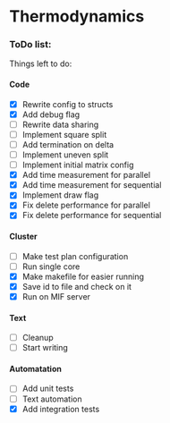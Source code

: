 # Thermodynamics

### ToDo list:

Things left to do:

#### Code

- [X] Rewrite config to structs
- [X] Add debug flag
- [ ] Rewrite data sharing
- [ ] Implement square split
- [ ] Add termination on delta
- [ ] Implement uneven split
- [ ] Implement initial matrix config
- [X] Add time measurement for parallel
- [X] Add time measurement for sequential
- [X] Implement draw flag
- [X] Fix delete performance for parallel
- [X] Fix delete performance for sequential

#### Cluster

- [ ] Make test plan configuration
- [ ] Run single core
- [X] Make makefile for easier running
- [X] Save id to file and check on it
- [X] Run on MIF server

#### Text

- [ ] Cleanup
- [ ] Start writing

#### Automatation

- [ ] Add unit tests
- [ ] Text automation
- [X] Add integration tests